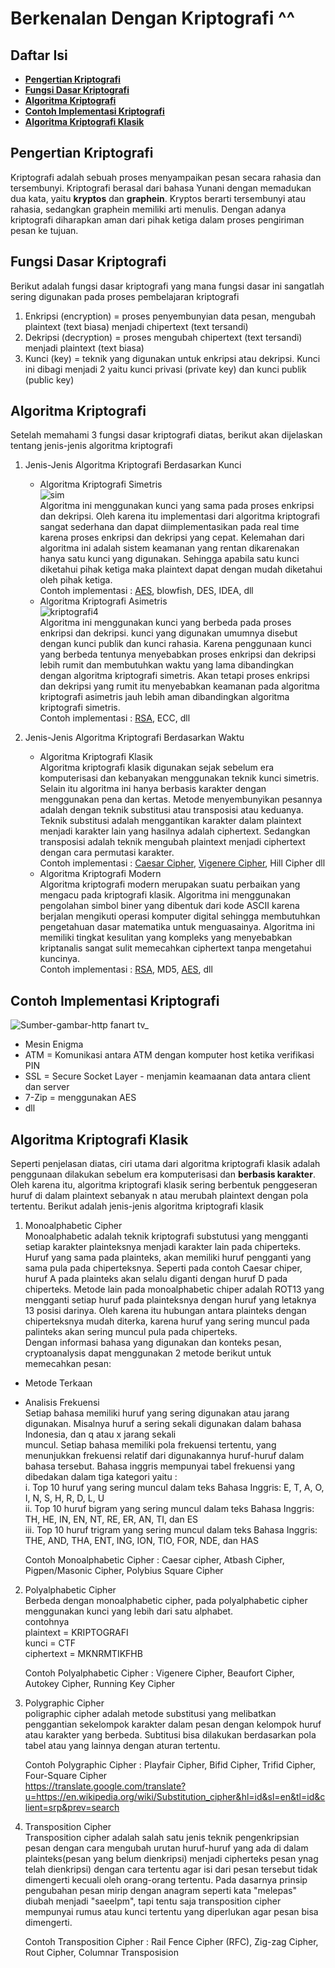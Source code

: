 # Berkenalan Dengan Kriptografi ^^

## **Daftar Isi**

- [**Pengertian Kriptografi**](#pengertian-kriptografi)
- [**Fungsi Dasar Kriptografi**](#fungsi-dasar-kriptografi)
- [**Algoritma Kriptografi**](#algoritma-kriptografi)
- [**Contoh Implementasi Kriptografi**](#contoh-implementasi-kriptografi)
- [**Algoritma Kriptografi Klasik**](#algoritma-kriptografi-klasik)

## Pengertian Kriptografi

Kriptografi adalah sebuah proses menyampaikan pesan secara rahasia dan tersembunyi.
Kriptografi berasal dari bahasa Yunani dengan memadukan dua kata, yaitu **kryptos** dan **graphein**.
Kryptos berarti tersembunyi atau rahasia, sedangkan graphein memiliki arti menulis. Dengan adanya
kriptografi diharapkan aman dari pihak ketiga dalam proses pengiriman pesan ke tujuan.

## Fungsi Dasar Kriptografi

Berikut adalah fungsi dasar kriptografi yang mana fungsi dasar ini sangatlah sering digunakan pada proses pembelajaran kriptografi

1. Enkripsi (encryption) = proses penyembunyian data pesan, mengubah plaintext (text biasa) menjadi chipertext (text tersandi)
2. Dekripsi (decryption) = proses mengubah chipertext (text tersandi) menjadi plaintext (text biasa)
3. Kunci (key) = teknik yang digunakan untuk enkripsi atau dekripsi. Kunci ini dibagi menjadi 2 yaitu kunci privasi (private key) dan
   kunci publik (public key)

## Algoritma Kriptografi

Setelah memahami 3 fungsi dasar kriptografi diatas, berikut akan dijelaskan tentang jenis-jenis algoritma kriptografi

1. Jenis-Jenis Algoritma Kriptografi Berdasarkan Kunci

   - Algoritma Kriptografi Simetris  
     ![sim](https://user-images.githubusercontent.com/87466033/125815186-38f22174-faa2-48a9-83b5-96d045144bb6.jpg)  
      Algoritma ini menggunakan kunci yang sama pada proses enkripsi dan dekripsi. Oleh karena itu implementasi dari algoritma kriptografi
     sangat sederhana dan dapat diimplementasikan pada real time karena proses enkripsi dan dekripsi yang cepat. Kelemahan dari algoritma
     ini adalah sistem keamanan yang rentan dikarenakan hanya satu kunci yang digunakan. Sehingga apabila satu kunci diketahui pihak ketiga
     maka plaintext dapat dengan mudah diketahui oleh pihak ketiga.  
      Contoh implementasi : <a href="./AES.md">AES</a>, blowfish, DES, IDEA, dll
   - Algoritma Kriptografi Asimetris  
     ![kriptografi4](https://user-images.githubusercontent.com/87466033/125821944-bde444b9-7613-423b-9b05-0d082c328b7d.png)  
      Algoritma ini menggunakan kunci yang berbeda pada proses enkripsi dan dekripsi. kunci yang digunakan umumnya disebut dengan kunci publik
     dan kunci rahasia. Karena penggunaan kunci yang berbeda tentunya menyebabkan proses enkripsi dan dekripsi lebih rumit dan membutuhkan waktu
     yang lama dibandingkan dengan algoritma kriptografi simetris. Akan tetapi proses enkripsi dan dekripsi yang rumit itu menyebabkan keamanan
     pada algoritma kriptografi asimetris jauh lebih aman dibandingkan algoritma kriptografi simetris.  
      Contoh implementasi : <a href="./RSA.md">RSA</a>, ECC, dll

2. Jenis-Jenis Algoritma Kriptografi Berdasarkan Waktu
   - Algoritma Kriptografi Klasik  
     Algoritma kriptografi klasik digunakan sejak sebelum era komputerisasi dan kebanyakan menggunakan teknik kunci simetris. Selain itu algoritma
     ini hanya berbasis karakter dengan menggunakan pena dan kertas. Metode menyembunyikan pesannya adalah dengan teknik substitusi atau transposisi
     atau keduanya. Teknik substitusi adalah menggantikan karakter dalam plaintext menjadi karakter lain yang hasilnya adalah ciphertext.
     Sedangkan transposisi adalah teknik mengubah plaintext menjadi ciphertext dengan cara permutasi karakter.  
     Contoh implementasi : <a href="./Caesar.md">Caesar Cipher</a>, <a href="./Vigenere.md">Vigenere Cipher</a>, Hill Cipher dll
   - Algoritma Kriptografi Modern  
     Algoritma kriptografi modern merupakan suatu perbaikan yang mengacu pada kriptografi klasik. Algoritma ini menggunakan pengolahan simbol biner
     yang dibentuk dari kode ASCII karena berjalan mengikuti operasi komputer digital sehingga membutuhkan pengetahuan dasar matematika untuk
     menguasainya. Algoritma ini memiliki tingkat kesulitan yang kompleks yang menyebabkan kriptanalis sangat sulit memecahkan ciphertext tanpa
     mengetahui kuncinya.  
     Contoh implementasi : <a href="./RSA.md">RSA</a>, MD5, <a href="./AES.md">AES</a>, dll

## Contoh Implementasi Kriptografi

![Sumber-gambar-http fanart tv_](https://user-images.githubusercontent.com/87466033/125800694-230465cb-1ca8-461a-a258-bb1c193b8819.jpg)

- Mesin Enigma
- ATM = Komunikasi antara ATM dengan komputer host ketika verifikasi PIN
- SSL = Secure Socket Layer - menjamin keamaanan data antara client dan server
- 7-Zip = menggunakan AES
- dll

## Algoritma Kriptografi Klasik

Seperti penjelasan diatas, ciri utama dari algoritma kriptografi klasik adalah penggunaan dilakukan sebelum era komputerisasi dan **berbasis karakter**. Oleh karena itu, algoritma kriptografi klasik sering berbentuk penggeseran huruf di dalam plaintext sebanyak n atau merubah plaintext dengan pola tertentu. Berikut adalah jenis-jenis algoritma kriptografi klasik

1. Monoalphabetic Cipher  
   Monoalphabetic adalah teknik kriptografi substutusi yang mengganti setiap karakter plainteksnya menjadi karakter lain pada chiperteks. Huruf yang sama pada plainteks, akan
   memiliki huruf pengganti yang sama pula pada chiperteksnya. Seperti pada contoh Caesar chiper, huruf A pada plainteks akan selalu diganti dengan huruf D pada chiperteks.
   Metode lain pada monoalphabetic chiper adalah ROT13 yang mengganti setiap huruf pada plainteksnya dengan huruf yang letaknya 13 posisi darinya. Oleh karena itu hubungan
   antara plainteks dengan chiperteksnya mudah diterka, karena huruf yang sering muncul pada palinteks akan sering muncul pula pada chiperteks.  
   Dengan informasi bahasa yang digunakan dan konteks pesan, cryptoanalysis dapat menggunakan 2 metode berikut untuk memecahkan pesan:

- Metode Terkaan
- Analisis Frekuensi  
   Setiap bahasa memiliki huruf yang sering digunakan atau jarang digunakan. Misalnya huruf a sering sekali digunakan dalam bahasa Indonesia, dan q atau x jarang sekali  
   muncul. Setiap bahasa memiliki pola frekuensi tertentu, yang menunjukkan frekuensi relatif dari digunakannya huruf-huruf dalam bahasa tersebut. Bahasa inggris mempunyai tabel frekuensi yang dibedakan dalam tiga kategori yaitu :  
   i. Top 10 huruf yang sering muncul dalam teks Bahasa Inggris: E, T, A, O, I, N, S, H, R, D, L, U  
   ii. Top 10 huruf bigram yang sering muncul dalam teks Bahasa Inggris: TH, HE, IN, EN, NT, RE, ER, AN, TI, dan ES  
   iii. Top 10 huruf trigram yang sering muncul dalam teks Bahasa Inggris: THE, AND, THA, ENT, ING, ION, TIO, FOR, NDE, dan HAS

  Contoh Monoalphabetic Cipher : Caesar cipher, Atbash Cipher, Pigpen/Masonic Cipher, Polybius Square Cipher

2. Polyalphabetic Cipher  
   Berbeda dengan monoalphabetic cipher, pada polyalphabetic cipher menggunakan kunci yang lebih dari satu alphabet.  
   contohnya  
   plaintext = KRIPTOGRAFI  
   kunci = CTF  
   ciphertext = MKNRMTIKFHB

   Contoh Polyalphabetic Cipher : Vigenere Cipher, Beaufort Cipher, Autokey Cipher, Running Key Cipher

3. Polygraphic Cipher  
   poligraphic cipher adalah metode substitusi yang melibatkan penggantian sekelompok karakter dalam pesan dengan kelompok huruf atau karakter yang berbeda. Subtitusi bisa
   dilakukan berdasarkan pola tabel atau yang lainnya dengan aturan tertentu.

   Contoh Polygraphic Cipher : Playfair Cipher, Bifid Cipher, Trifid Cipher, Four-Square Cipher  
   https://translate.google.com/translate?u=https://en.wikipedia.org/wiki/Substitution_cipher&hl=id&sl=en&tl=id&client=srp&prev=search

4. Transposition Cipher  
   Transposition cipher adalah salah satu jenis teknik pengenkripsian pesan dengan cara mengubah urutan huruf-huruf yang ada di dalam plainteks(pesan yang belum dienkripsi)
   menjadi cipherteks pesan ynag telah dienkripsi) dengan cara tertentu agar isi dari pesan tersebut tidak dimengerti kecuali oleh orang-orang tertentu. Pada dasarnya prinsip
   pengubahan pesan mirip dengan anagram seperti kata "melepas" diubah menjadi "saeelpm", tapi tentu saja transposition cipher mempunyai rumus atau kunci tertentu yang
   diperlukan agar pesan bisa dimengerti.

   Contoh Transposition Cipher : Rail Fence Cipher (RFC), Zig-zag Cipher, Rout Cipher, Columnar Transposision
